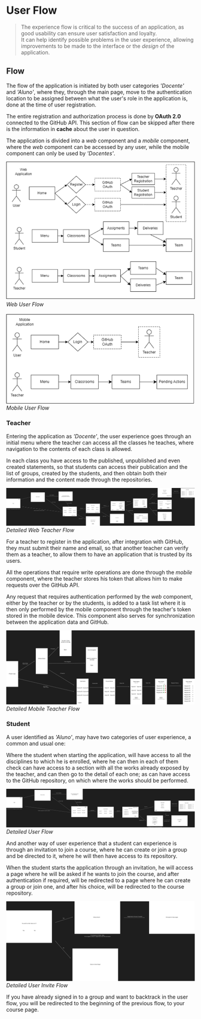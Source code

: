 # User Flow

> The experience flow is critical to the success of an application,
> as good usability can ensure user satisfaction and loyalty.\
> It can help identify possible problems in the user experience,
> allowing improvements to be made to the interface or the *design* of the application.

## Flow

The flow of the application is initiated by both user categories _'Docente'_
and _'Aluno'_, where they, through the main page,
move to the authentication location to be assigned between what the user's role in the application is,
done at the time of user registration.

The entire registration and authorization process is done by **OAuth 2.0** connected to the GitHub API.
This section of flow can be skipped after there is the information in **cache** about the user in question.

The application is divided into a *web* component and a *mobile* component,
where the *web* component can be accessed by any user, 
while the mobile component can only be used by _'Docentes'_.

![Web User Flow](../docs/img/web-user-flow.png)*Web User Flow*

![Mobile User Flow](../docs/img/mobile-user-flow.png)*Mobile User Flow*

### Teacher

Entering the application as _'Docente'_,
the user experience goes through an initial menu where the teacher can access all the classes he teaches,
where navigation to the contents of each class is allowed.


In each class you have access to the published, unpublished and even created statements, 
so that students can access their publication and the list of groups, created by the students, 
and then obtain both their information and the content made through the repositories.

![Detailed Web Teacher Flow](../docs/img/web-teacher-flow.png) *Detailed Web Teacher Flow*

For a teacher to register in the application, after integration with GitHub, they must submit their name and email,
so that another teacher can verify them as a teacher, to allow them to have an application that is trusted by its users.


All the operations that require write operations are done through the *mobile* component,
where the teacher stores his token that allows him to make requests over the GitHub API.

Any request that requires authentication performed by the *web* component, either by the teacher or by the students, 
is added to a task list 
where it is then only performed by the mobile component through the teacher's token stored in the mobile device.
This component also serves for synchronization between the application data and GitHub.

![Detailed Mobile Teacher Flow](../docs/img/mobile-flow.png) *Detailed Mobile Teacher Flow*

### Student

A user identified as _'Aluno'_, may have two categories of user experience, a common and usual one:

Where the student when starting the application, will have access to all the disciplines to which he is enrolled, where he can then in each of them check can have access to a section with all the works already exposed by the teacher, and can then go to the detail of each one; as can have access to the GitHub repository, on which where the works should be performed.

![Detailed User Flow](../docs/img/web-student-flow.png) *Detailed User Flow*

And another way of user experience that a student can experience is through an invitation to join a course, 
where he can create or join a group and be directed to it, where he will then have access to its repository.

When the student starts the application through an invitation, he will access a page where he will be asked if he wants to join the course, and after authentication if required, will be redirected to a page where he can create a group or join one, and after his choice, will be redirected to the course repository.

![Detailed User Invite Flow](../docs/img/web-invite-student-flow.png) *Detailed User Invite Flow*


If you have already signed in to a group and want to backtrack in the user flow, 
you will be redirected to the beginning of the previous flow, to your course page.